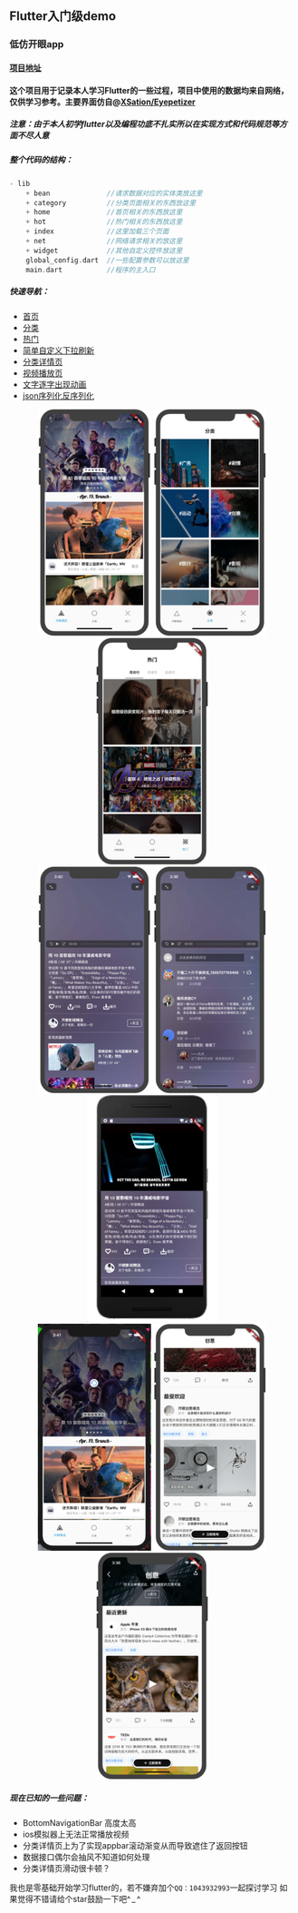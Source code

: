 ## Flutter入门级demo
### 低仿开眼app
#### [项目地址](https://github.com/CkaiGrac/kaiyan)
#### 这个项目用于记录本人学习Flutter的一些过程，项目中使用的数据均来自网络，仅供学习参考。主要界面仿自@[XSation/Eyepetizer](https://github.com/XSation/Eyepetizer)

##### 注意：由于本人初学flutter以及编程功底不扎实所以在实现方式和代码规范等方面不尽人意

##### 整个代码的结构：
```dart
- lib
    + bean              //请求数据对应的实体类放这里
    + category          //分类页面相关的东西放这里
    + home              //首页相关的东西放这里
    + hot               //热门相关的东西放这里
    + index             //这里加载三个页面
    + net               //网络请求相关的放这里
    + widget            //其他自定义控件放这里
    global_config.dart  //一些配置参数可以放这里
    main.dart           //程序的主入口
```

##### 快速导航：
- [首页](/lib/home/home_page.dart)
- [分类](/lib/category/category_page.dart)
- [热门](/lib/hot/hot_page.dart)
- [简单自定义下拉刷新](/lib/home/refresh_view.dart)
- [分类详情页](/lib/category/category_detail_page.dart)
- [视频播放页](/lib/widget/detail_page.dart)
- [文字逐字出现动画](/lib/widget/jump_show.dart)
- [json序列化反序列化](/lib/bean/README.md)


<div align="center">
<img src="/screenshot/homePage.png"  height="400" width="200">
<img src="/screenshot/categoryPage.png"  height="400" width="200">
<img src="/screenshot/hotPage.png"  height="400" width="200">
</div>

<div align="center">
<img src="/screenshot/detailPage.png"  height="400" width="200">
<img src="/screenshot/reply.png"  height="400" width="200">
<img src="/screenshot/player.png"  height="400" width="230">
</div>

<div align="center">
<img src="/screenshot/refresh.png"  height="400" width="200">
<img src="/screenshot/detail2.png"  height="400" width="200">
<img src="/screenshot/categoryDetail.png"  height="400" width="200">
</div>

##### 现在已知的一些问题：
- BottomNavigationBar 高度太高
- ios模拟器上无法正常播放视频
- 分类详情页上为了实现appbar滚动渐变从而导致遮住了返回按钮
- 数据接口偶尔会抽风不知道如何处理
- 分类详情页滑动很卡顿？

我也是零基础开始学习flutter的，若不嫌弃加个``QQ：1043932993``一起探讨学习
如果觉得不错请给个star鼓励一下吧^ _ ^